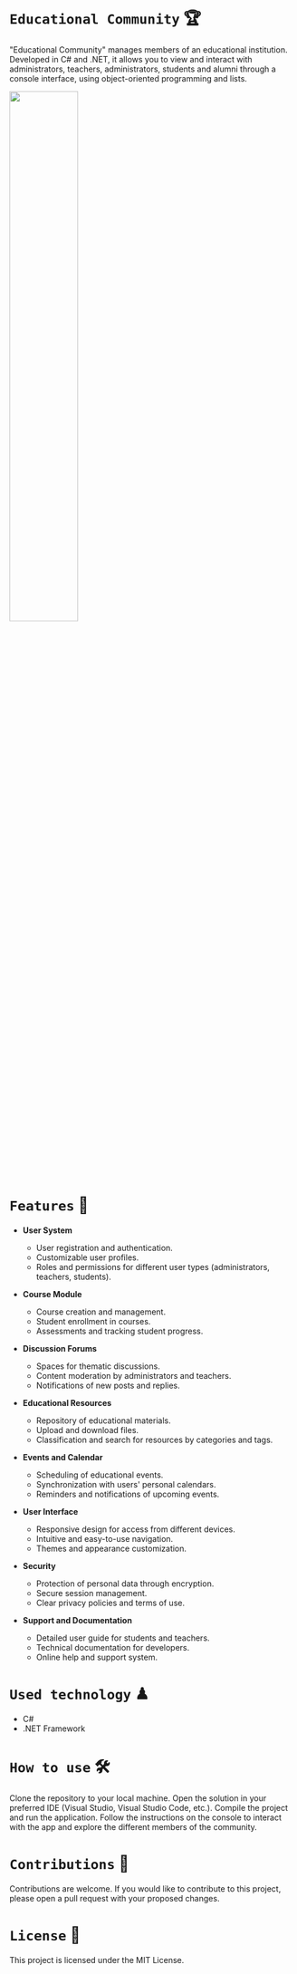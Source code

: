 # `Educational Community` 🏆
"Educational Community" manages members of an educational institution. Developed in C# and .NET, it allows you to view and interact with administrators, teachers, administrators, students and alumni through a console interface, using object-oriented programming and lists.

<img src="https://github.com/K3ury99/Comunidad-Educativa/assets/128008789/c92eda80-d5ac-42ce-a486-9c8184d8fab6" width="49%"></img>

# `Features` 🍃
- **User System**
  - User registration and authentication.
  - Customizable user profiles.
  - Roles and permissions for different user types (administrators, teachers, students).

- **Course Module**
  - Course creation and management.
  - Student enrollment in courses.
  - Assessments and tracking student progress.

- **Discussion Forums**
  - Spaces for thematic discussions.
  - Content moderation by administrators and teachers.
  - Notifications of new posts and replies.

- **Educational Resources**
  - Repository of educational materials.
  - Upload and download files.
  - Classification and search for resources by categories and tags.

- **Events and Calendar**
  - Scheduling of educational events.
  - Synchronization with users' personal calendars.
  - Reminders and notifications of upcoming events.

- **User Interface**
  - Responsive design for access from different devices.
  - Intuitive and easy-to-use navigation.
  - Themes and appearance customization.

- **Security**
  - Protection of personal data through encryption.
  - Secure session management.
  - Clear privacy policies and terms of use.

- **Support and Documentation**
  - Detailed user guide for students and teachers.
  - Technical documentation for developers.
  - Online help and support system.

# `Used technology` ♟
- C#
- .NET Framework

# `How to use` 🛠
Clone the repository to your local machine.
Open the solution in your preferred IDE (Visual Studio, Visual Studio Code, etc.).
Compile the project and run the application.
Follow the instructions on the console to interact with the app and explore the different members of the community.

# `Contributions` 🎈
Contributions are welcome. If you would like to contribute to this project, please open a pull request with your proposed changes.

# `License` 📔
This project is licensed under the MIT License.
